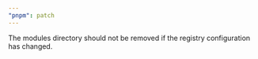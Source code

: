 ```yaml
---
"pnpm": patch
---
```


The modules directory should not be removed if the registry configuration has changed.
